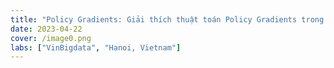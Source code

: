 ```yaml
---
title: "Policy Gradients: Giải thích thuật toán Policy Gradients trong Reinforcement Learning"
date: 2023-04-22
cover: /image0.png
labs: ["VinBigdata", "Hanoi, Vietnam"]
---
```


